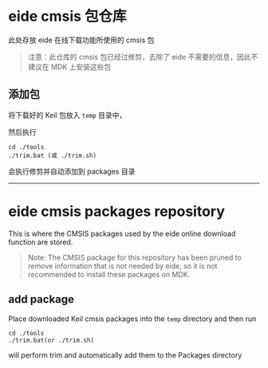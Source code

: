 # eide cmsis 包仓库

此处存放 eide 在线下载功能所使用的 cmsis 包

> 注意：此仓库的 cmsis 包已经过修剪，去除了 eide 不需要的信息，因此不建议在 MDK 上安装这些包

## 添加包

将下载好的 Keil 包放入 `temp` 目录中，

然后执行 

```
cd ./tools
./trim.bat (或 ./trim.sh)
```

会执行修剪并自动添加到 packages 目录

*** 

# eide cmsis packages repository

This is where the CMSIS packages used by the eide online download function are stored.

> Note: The CMSIS package for this repository has been pruned to remove information that is not needed by eide, so it is not recommended to install these packages on MDK.

## add package

Place downloaded Keil cmsis packages into the `temp` directory and then run

```
cd ./tools
./trim.bat(or ./trim.sh)
```

will perform trim and automatically add them to the Packages directory
